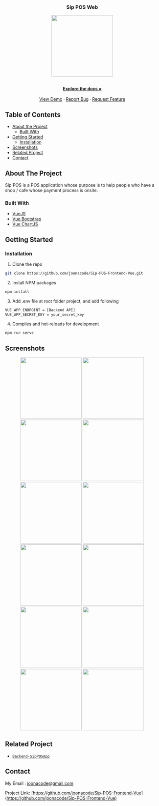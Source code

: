 <br />
<p align="center">

  <h3 align="center">Sip POS Web</h3>
  <p align="center">
    <image align="center" width="200" src='./screenshots/logo.png' />
  </p>

  <p align="center">
    <br />
    <a href="https://github.com/joonacode/Sip-POS-Frontend-Vue"><strong>Explore the docs »</strong></a>
    <br />
    <br />
    <a href="http://sippos.fwdev.online/">View Demo</a>
    ·
    <a href="https://github.com/joonacode/Sip-POS-Frontend-Vue/issues">Report Bug</a>
    ·
    <a href="https://github.com/joonacode/Sip-POS-Frontend-Vue/issues">Request Feature</a>
  </p>
</p>

<!-- TABLE OF CONTENTS -->
## Table of Contents

* [About the Project](#about-the-project)
  * [Built With](#built-with)
* [Getting Started](#getting-started)
  * [Installation](#installation)
* [Screenshots](#screenshots)
* [Related Project](#related-project)
* [Contact](#contact)

<!-- ABOUT THE PROJECT -->
## About The Project


Sip POS is a POS application whose purpose is to help people who have a shop / cafe whose payment process is onsite.

### Built With

* [VueJS](http://vuejs.org/)
* [Vue Bootstrap](https://bootstrap-vue.org/)
* [Vue ChartJS](https://vue-chartjs.org/)

<!-- GETTING STARTED -->
## Getting Started

### Installation

1. Clone the repo
```sh
git clone https://github.com/joonacode/Sip-POS-Frontend-Vue.git
```
2. Install NPM packages
```sh
npm install
```
3. Add .env file at root folder project, and add following
```sh
VUE_APP_ENDPOINT = [Backend API]
VUE_APP_SECRET_KEY = your_secret_key
```
4. Compiles and hot-reloads for development
```sh
npm run serve
```


<!-- ROADMAP -->
## Screenshots

<p align='center'>
  <span>
      <image width="200" src='./screenshots/landing.png' />
      <image width="200" src='./screenshots/login.png' />
      <image width="200" src='./screenshots/regis.png' />
      <image width="200" src='./screenshots/home.png' />
      <image width="200" src='./screenshots/homecart.png' />
      <image width="200" src='./screenshots/history.png' />
      <image width="200" src='./screenshots/chartday.png' />
      <image width="200" src='./screenshots/products.png' />
      <image width="200" src='./screenshots/categories.png' />
      <image width="200" src='./screenshots/users.png' />
      <image width="200" src='./screenshots/profile.png' />
      <image width="200" src='./screenshots/checkout.png' />
  </span>
 </p>
 
## Related Project
* [`Backend-SipPOSApp`](https://github.com/joonacode/backend-sip-POS)

<!-- CONTACT -->
## Contact

My Email : joonacode@gmail.com

Project Link: [https://github.com/joonacode/Sip-POS-Frontend-Vue](https://github.com/joonacode/Sip-POS-Frontend-Vue)
